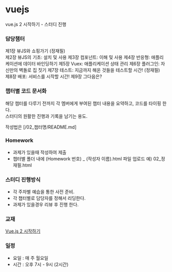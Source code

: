 # vuejs
vue.js 2 시작하기 - 스터디 진행

### 담당챔터
제1장 뷰JS와 쇼핑가기 (정재필)  
제2장 뷰JS의 기초: 설치 및 사용
제3장 컴포넌트: 이해 및 사용
제4장 반응형: 애플리케이션에 데이터 바인딩하기
제5장 Vuex: 애플리케이션 상태 관리
제6장 플러그인: 자신만의 벽돌로 집 짓기
제7장 테스트: 지금까지 해온 것들을 테스트할 시간! (정재필)  
제8장 배포: 서비스를 시작할 시간!
제9장 그다음은?

### 챕터별 코드 문서화
해당 챕터를 다루기 전까지 각 멤버에게 부여된 챕터 내용을 요약하고, 코드를 타이핑 한다.  
스터디의 원활한 진행과 기록을 남기는 용도.

작성법은 [/02_챕터명/README.md]

### Homework
- 과제가 있을때 작성하여 제출
- 챕터별 폴더 내에 (Homework 번호) _ (작성자 이름).html 파일 업로드 예) 02_정재필.html

### 스터디 진행방식
- 각 주차별 예습을 통한 사전 준비.
- 각 챕터별로 담당자를 정해서 리딩한다.
- 과제가 있을경우 리뷰 후 진행 한다.

### 교재
[Vue.js 2 시작하기](http://www.kyobobook.co.kr/product/detailViewKor.laf?ejkGb=KOR&mallGb=KOR&barcode=9788960777439&orderClick=LEA)


### 일정
- 요일 : 매 주 월요일
- 시간 : 오후 7시 - 9시 (2시간)

